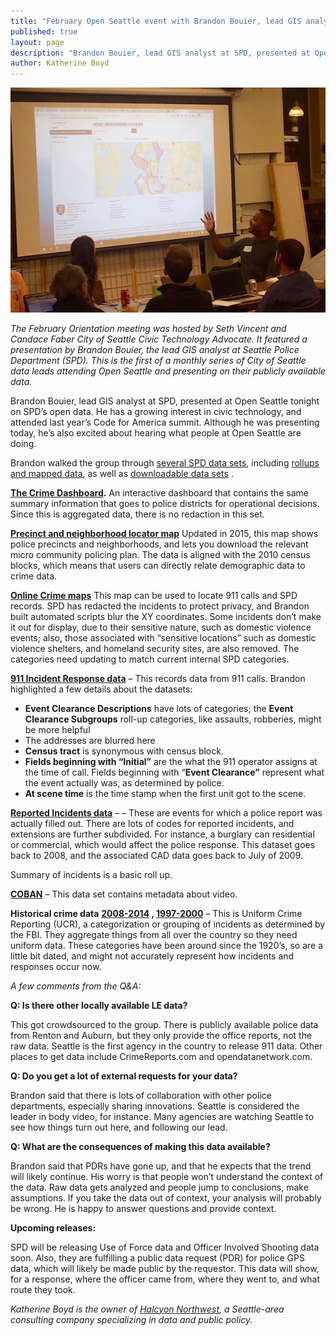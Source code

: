 ```yaml
---
title: "February Open Seattle event with Brandon Bouier, lead GIS analyst at the Seattle Police Department"
published: true
layout: page
description: "Brandon Bouier, lead GIS analyst at SPD, presented at Open Seattle tonight on SPD’s open data. This is the first of a monthly series of City of Seattle data leads attending Open Seattle and presenting on their publicly available data."
author: Katherine Boyd
---
```


![Brandon Bouier from the SPD](/images/posts/brandon-bouier.jpg)

_The February Orientation meeting was hosted by Seth Vincent and Candace Faber City of Seattle Civic Technology Advocate. It featured a presentation by Brandon Bouier, the lead GIS analyst at Seattle Police Department (SPD). This is the first of a monthly series of City of Seattle data leads attending Open Seattle and presenting on their publicly available data._

Brandon Bouier, lead GIS analyst at SPD, presented at Open Seattle tonight on SPD’s open data. He has a growing interest in civic technology, and attended last year’s Code for America summit. Although he was presenting today, he’s also excited about hearing what people at Open Seattle are doing.

Brandon walked the group through [several SPD data sets](http://www.seattle.gov/seattle-police-department/crime-data), including [rollups and mapped data](http://www.seattle.gov/seattle-police-department/crime-data), as well as [downloadable data sets](http://www.seattle.gov/seattle-police-department/crime-data/spd-data-sets) .

**[The Crime Dashboard](http://www.seattle.gov/seattle-police-department/crime-data/crime-dashboard).** An interactive dashboard that contains the same summary information that goes to police districts for operational decisions. Since this is aggregated data, there is no redaction in this set.

**[Precinct and neighborhood locator map](http://www.seattle.gov/seattle-police-department/crime-data/precinct-and-neighborhood-locator-map)** Updated in 2015, this map shows police precincts and neighborhoods, and lets you download the relevant micro community policing plan. The data is aligned with the 2010 census blocks, which means that users can directly relate demographic data to crime data.

**[Online Crime maps](http://web6.seattle.gov/mnm/policereports.aspx)** This map can be used to locate 911 calls and SPD records. SPD has redacted the incidents to protect privacy, and Brandon built automated scripts blur the XY coordinates. Some incidents don’t make it out for display, due to their sensitive nature, such as domestic violence events; also, those associated with “sensitive locations” such as domestic violence shelters, and homeland security sites, are also removed. The categories need updating to match current internal SPD categories.

**[911 Incident Response data](https://data.seattle.gov/Public-Safety/Seattle-Police-Department-911-Incident-Response/3k2p-39jp)** – This records data from 911 calls. Brandon highlighted a few details about the datasets:

- **Event Clearance Descriptions** have lots of categories; the **Event Clearance Subgroups** roll-up categories, like assaults, robberies, might be more helpful
- The addresses are blurred here
- **Census tract** is synonymous with census block.
- **Fields beginning with “Initial”** are the what the 911 operator assigns at the time of call. Fields beginning with “**Event Clearance”** represent what the event actually was, as determined by police.
- **At scene time** is the time stamp when the first unit got to the scene.

[**Reported Incidents data**](https://data.seattle.gov/Public-Safety/Seattle-Police-Department-Police-Report-Incident/7ais-f98f) –  – These are events for which a police report was actually filled out. There are lots of codes for reported incidents, and extensions are further subdivided. For instance, a burglary can residential or commercial, which would affect the police response. This dataset goes back to 2008, and the associated CAD data goes back to July of 2009.

Summary of incidents is a basic roll up.

[**COBAN**](https://data.seattle.gov/Public-Safety/COBAN-Logs/tpvk-5fr3) – This data set contains metadata about video.

**Historical crime data** **[2008-2014](https://data.seattle.gov/Public-Safety/Seattle-Crime-Stats-by-Police-Precinct-2008-Presen/3xqu-vnum) , [1997-2000](https://data.seattle.gov/Public-Safety/Seattle-Crime-Stats-by-1990-Census-Tract-1996-2007/e3zj-s4zh)** – This is Uniform Crime Reporting (UCR), a categorization or grouping of incidents as determined by the FBI. They aggregate things from all over the country so they need uniform data. These categories have been around since the 1920’s, so are a little bit dated, and might not accurately represent how incidents and responses occur now.

_A few comments from the Q&A:_

**Q: Is there other locally available LE data?**

This got crowdsourced to the group. There is publicly available police data from Renton and Auburn, but they only provide the office reports, not the raw data. Seattle is the first agency in the country to release 911 data. Other places to get data include CrimeReports.com and opendatanetwork.com.

**Q: Do you get a lot of external requests for your data?**

Brandon said that there is lots of collaboration with other police departments, especially sharing innovations. Seattle is considered the leader in body video, for instance. Many agencies are watching Seattle to see how things turn out here, and following our lead.

**Q: What are the consequences of making this data available?**

Brandon said that PDRs have gone up, and that he expects that the trend will likely continue. His worry is that people won’t understand the context of the data. Raw data gets analyzed and people jump to conclusions, make assumptions. If you take the data out of context, your analysis will probably be wrong. He is happy to answer questions and provide context.

**Upcoming releases:**

SPD will be releasing Use of Force data and Officer Involved Shooting data soon. Also, they are fulfilling a public data request (PDR) for police GPS data, which will likely be made public by the requestor. This data will show, for a response, where the officer came from, where they went to, and what route they took.

_Katherine Boyd is the owner of [Halcyon Northwest](http://halcyonnw.com/), a Seattle-area consulting company specializing in data and public policy._